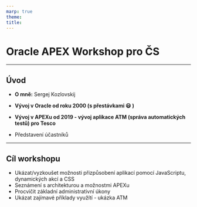 ```yaml
---
marp: true
theme: 
title:
---
```

# Oracle APEX Workshop pro ČS

---

## Úvod

- **O mně:** Sergej Kozlovskij
- **Vývoj v Oracle od roku 2000 (s přestávkami :smiley: )**
- **Vývoj v APEXu od 2019 - vývoj aplikace ATM (správa automatických testů) pro Tesco** 



- Představení účastníků

---

## Cíl workshopu

- Ukázat/vyzkoušet možnosti přizpůsobení aplikací pomocí JavaScriptu,  dynamických akcí a CSS
- Seznámení s architekturou a možnostmi APEXu
- Procvičit základní administrativní úkony
- Ukázat zajímavé příklady využítí - ukázka ATM

